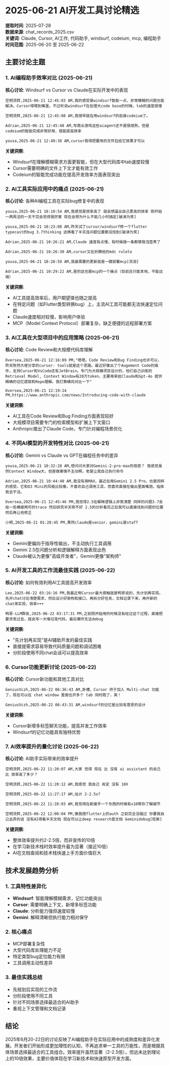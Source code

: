 # 2025-06-21 AI开发工具讨论精选

**提取时间**: 2025-07-28  
**数据来源**: chat_records_2025.csv  
**关键词**: Claude, Cursor, AI工作, 代码助手, windsurf, codeium, mcp, 编程助手  
**时间范围**: 2025-06-20 至 2025-06-22  

## 主要讨论主题

### 1. AI编程助手效率对比 (2025-06-21)

**核心讨论**: Windsurf vs Cursor vs Claude在实际开发中的表现

```
空明流转,2025-06-21 12:45:03 AM,我的感受是windsurf智能一点，非常模糊的问题也能解决。Cursor得喂到嘴里。不过听说windsurf在处理大code base的时候，tab的速度很慢

空明流转,2025-06-21 12:45:08 AM,我很早就在用windsurf的前身codeium了。

Adrian,2025-06-21 12:45:48 AM,写商业游戏这些aiagent还不是很成熟。但是codeium的智能完成非常好用，很能提高效率

yousa,2025-06-21 12:49:38 AM,cursor我得把要用的文件拉给它效果才可以
```

**关键洞察**:
- Windsurf在理解模糊需求方面更智能，但在大型代码库中tab速度较慢
- Cursor需要明确的文件上下文才能有效工作
- Codeium的智能完成功能在提高开发效率方面表现突出

### 2. AI工具实际应用中的痛点 (2025-06-21)

**核心讨论**: 各种AI编程工具在实际bug修复中的表现

```
yousa,2025-06-21 10:10:54 AM,我感觉是效率高了 就会想逼出自己更高的效率 刚开始一两周活的一天干完会觉得很厉害 现在会想为什么不能几小时搞定[破涕为笑]

yousa,2025-06-21 10:23:08 AM,昨天试了cursor/windsurf修一个flutter typecast的bug 3.7thinking 这俩看了半天连问题位置都没找到[破涕为笑]

Adrian,2025-06-21 10:26:21 AM,Claude 速度有点慢，有时候搞一条都够我泡壶茶了

Adrian,2025-06-21 10:26:30 AM,cursor又在折腾他的mdc rulele

yousa,2025-06-21 10:28:59 AM,我最需要的更新就是一键部署mcp[流泪]

Adrian,2025-06-21 10:29:22 AM,是的这也是mcp的一个痛点（目前还只能本地，不能远端）
```

**关键洞察**:
- AI工具提高效率后，用户期望值也随之提高
- 在特定问题（如Flutter类型转换bug）上，主流AI工具可能都无法快速定位问题
- Claude速度相对较慢，影响用户体验
- MCP（Model Context Protocol）部署复杂，缺乏便捷的远程部署方案

### 3. AI工具在大型项目中的应用策略 (2025-06-21)

**核心讨论**: Code Review和大规模代码库理解

```
Oversea,2025-06-21 12:16:09 PM,"嗯嗯。Code Review和Bug Finding也许可以，昨天陈然大佬分享的cursor- tools就是这个思路。最近好像出了个Augement Code的插件，支持Cursor和VsCode还有JetBrain。专门为大规模项目设计的，他们自己训练的Retrieval Model, Context Window有20万token，主要用来给Claude和Gpt-4o 提供精确的记忆提取和Repo理解。我打算横向对比一下"

Oversea,2025-06-21 12:19:14 PM,https://www.anthropic.com/news/Introducing-code-with-claude
```

**关键洞察**:
- AI工具在Code Review和Bug Finding方面表现较好
- 大规模项目需要专门的检索模型和扩展上下文窗口
- Anthropic推出了Claude Code，专门针对编程场景优化

### 4. 不同AI模型的开发特性对比 (2025-06-21)

**核心讨论**: Gemini vs Claude vs GPT在编程任务中的差异

```
yousa,2025-06-21 10:32:28 AM,想问问大家对Gemini-2-pro-max的观感？ 我感觉虽然Context Window大，但是做事情不主动啊，老是让我自己执行命令

Adrian,2025-06-21 10:44:40 AM,我没有用MAX，最近在用Gemini 2.5 Pro，也是同样的感受。它和O3 Mini的风格比较像，不喜欢自己调用工具，而喜欢直接在输出里面嘴炮，指挥我去干活。

Oversea,2025-06-21 12:45:46 PM,我觉得2.5在解释逻辑上非常清楚 同样的问题3.7会给一些模棱两可的trace 然后研究半天修不好 2.5的分析看完之后我可以直接找到问题的位置 然后再让他修正

小明,2025-06-21 01:28:45 PM,果然claude是senior，gemini是staff
```

**关键洞察**:
- Gemini更偏向于指导性输出，不主动执行工具调用
- Gemini 2.5在问题分析和逻辑解释方面表现出色
- Claude被认为更像"高级开发者"，Gemini更像"架构师"

### 5. AI开发工具的工作流最佳实践 (2025-06-22)

**核心讨论**: 如何有效利用AI工具提高开发效率

```
Leo,2025-06-22 03:16:16 PM,我最近用Cursor最大感触就是鸭哥说的，先计划再实现。先开chat讨论清楚需求，然后设计好架构和接口，再拆分好任务，文档记录下来，再开新的chat来实现，效率+++

鸭哥-LLM群友,2025-06-22 03:17:31 PM,之前刚开始用的时候没有经过这个过程，直接把要求丢过去，就会写一大堆垃圾代码，最后爆炸无法debug
```

**关键洞察**:
- "先计划再实现"是AI辅助开发的最佳实践
- 直接提需求容易导致代码质量问题和调试困难
- 分阶段使用不同chat会话可以提高效率

### 6. Cursor功能更新讨论 (2025-06-22)

**核心讨论**: Cursor新功能和其他工具对比

```
GeniusVczh,2025-06-22 06:36:43 AM,卧槽，Cursor 终于加入 Multi-chat 功能了，现在可以在 chat window 里面也开多个 tab 同时跑了，爽！

GeniusVczh,2025-06-22 06:43:31 AM,windsurf的记忆是比较有意思的设计
```

**关键洞察**:
- Cursor新增多标签聊天功能，提高并发工作效率
- Windsurf的记忆功能具有独特优势

### 7. AI效率提升的量化讨论 (2025-06-22)

**核心讨论**: AI助手实际带来的效率提升

```
空明流转,2025-06-22 11:20:07 AM,大家 觉得 现在 比 没有 ai assistant 的自己 比 效率高了多少？

空明流转,2025-06-22 11:20:12 AM,我感觉 我自己 肯定 没有 10X

空明流转,2025-06-22 11:27:17 AM,估计 2-2.5x?

空明流转,2025-06-22 11:28:03 AM,我觉得在新接手一个东西的时候有x10帮你了解细节

空明流转,2025-06-22 12:00:04 PM,像我搭flutter上的auth 之前完全没碰过 你要我自己去弄的话 没有AI得看半天文档 现在可以让deep research查文档 Geminidebug[旺柴]
```

**关键洞察**:
- 整体效率提升约2-2.5倍，而非宣传的10倍
- 在学习新技术栈时效率提升最为显著（接近10倍）
- AI在文档查阅和技术栈快速上手方面价值巨大

## 技术发展趋势分析

### 1. 工具特性差异化
- **Windsurf**: 智能理解模糊需求，记忆功能突出
- **Cursor**: 需要明确上下文，新增多标签功能
- **Claude**: 分析能力强但速度较慢
- **Gemini**: 解释清晰但执行能力相对保守

### 2. 核心痛点
- MCP部署复杂性
- 大型代码库处理能力不足
- 特定类型bug定位能力有限
- 工具调用主动性差异

### 3. 最佳实践总结
- 先规划后实现的工作流
- 分阶段使用不同工具
- 针对不同场景选择最适合的AI助手
- 重视上下文管理和文档记录

## 结论

2025年6月20-22日的讨论反映了AI编程助手在实际应用中的成熟度和差异化发展。开发者们开始形成更加理性的认知，不再追求单一工具的万能性，而是根据具体场景选择最适合的工具组合。效率提升虽然显著（2-2.5倍），但远未达到理论上的10倍效果，主要价值体现在学习新技术和快速原型开发方面。